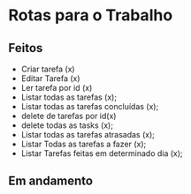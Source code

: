 # Rotas para o Trabalho

## Feitos

- Criar tarefa (x)
- Editar Tarefa (x)
- Ler tarefa por id (x)
- Listar todas as tarefas (x);
- Listar todas as tarefas concluídas (x);
- delete de tarefas por id(x)
- delete todas as tasks (x);
- Listar todas as tarefas atrasadas (x);
- Listar Todas as tarefas a fazer (x);
- Listar Tarefas feitas em determinado dia (x);

## Em andamento
